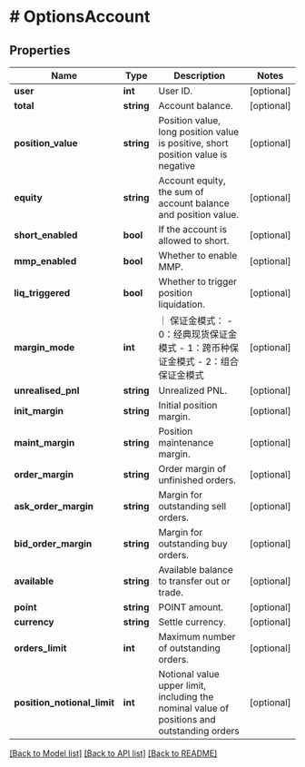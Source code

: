 # # OptionsAccount

## Properties

Name | Type | Description | Notes
------------ | ------------- | ------------- | -------------
**user** | **int** | User ID. | [optional] 
**total** | **string** | Account balance. | [optional] 
**position_value** | **string** | Position value, long position value is positive, short position value is negative | [optional] 
**equity** | **string** | Account equity, the sum of account balance and position value. | [optional] 
**short_enabled** | **bool** | If the account is allowed to short. | [optional] 
**mmp_enabled** | **bool** | Whether to enable MMP. | [optional] 
**liq_triggered** | **bool** | Whether to trigger position liquidation. | [optional] 
**margin_mode** | **int** | ｜ 保证金模式： - 0：经典现货保证金模式 - 1：跨币种保证金模式 - 2：组合保证金模式 | [optional] 
**unrealised_pnl** | **string** | Unrealized PNL. | [optional] 
**init_margin** | **string** | Initial position margin. | [optional] 
**maint_margin** | **string** | Position maintenance margin. | [optional] 
**order_margin** | **string** | Order margin of unfinished orders. | [optional] 
**ask_order_margin** | **string** | Margin for outstanding sell orders. | [optional] 
**bid_order_margin** | **string** | Margin for outstanding buy orders. | [optional] 
**available** | **string** | Available balance to transfer out or trade. | [optional] 
**point** | **string** | POINT amount. | [optional] 
**currency** | **string** | Settle currency. | [optional] 
**orders_limit** | **int** | Maximum number of outstanding orders. | [optional] 
**position_notional_limit** | **int** | Notional value upper limit, including the nominal value of positions and outstanding orders | [optional] 

[[Back to Model list]](../../README.md#documentation-for-models) [[Back to API list]](../../README.md#documentation-for-api-endpoints) [[Back to README]](../../README.md)
